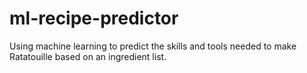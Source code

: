 # ml-recipe-predictor
Using machine learning to predict the skills and tools needed to make Ratatouille based on an ingredient list.
